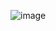 ![image](https://user-images.githubusercontent.com/94232050/143987743-c6fe7738-1d1a-4547-84f7-09a1cea00ec7.png)



